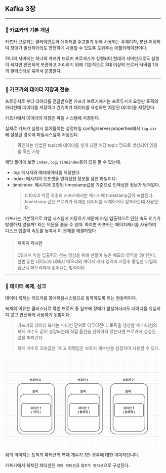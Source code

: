 ## Kafka 3장

---

### 🚀 카프카의 기본 개념

카프카 브로커는 클라이언트와 데이터를 주고받기 위해 사용되는 주체이자, 분산 저장하여 장애가 발생하더라도
안전하게 사용할 수 있도록 도와주는 애플리케이션이다.

하나의 서버에는 하나의 카프카 브로커 프로세스가 실행되어 한대의 서버만으로도 실행이 되지만
안전하게 보관하고 처리하기 위해 기본적으로 3대 이상의 브로커 서버를 1개의 클러스터로 묶어서 운영한다.

---

### 🚀 카프카의 데이터 저장과 전송.

프로듀서로 부터 데이터를 전달받으면 카프카 브로커에서는 프로듀서가 요청판 토픽의 파티션에
데이터를 저장하고 컨슈머가 데이터를 요청하면 저장된 데이터를 저장한다.

카프카에서 데이터의 저장은 파일 시스템에 저장된다. 

실제로 카프카 실행시 읽어들이는 설정파일 config/server.properties에서 `log.dir`에 설정된 경로에 파일시스템이 저장된다.

> 확인하는 방법은 topic에 데이터를 넣게 되면 해당 topic 명으로 생성되어 있음을 확인 가능


해당 폴더에 보면 `index`, `log`, `timeindex`등의 값을 볼 수 있는데.

 - log: 메시지와 메타데이터를 저장한다.
 - index: 메시지의 오프셋을 인덱싱한 정보를 담은 파일이다.
 - timeindex: 메시지에 포함된 timestamp값을 기준으로 인덱싱한 정보가 담겨있다.
    > 0.10.0.0 버전 이후의 카프카에서는 메시지에 timestamp값이 포함된다. timestamp 값은 
   > 브로커가 적재한 데이터를 삭제하거나 압축하는데 사용한다.
    
 
   
카프카는 기본적으로 파일 시스템에 저장하기 때문에 파일 입출력으로 인한 속도 이슈가 발생하지 않을까? 라는 의문을 품을 수 있따.
하지만 카프카는 페이지캐시를 사용하여 디스크 입출력 속도를 높여서 이 문제를 해결하였다


> #### 페이지 캐시란 
> 
> OS에서 파일 입출력의 선능 향상을 위해 만들어 놓은 메모리 영역을 의미한다. 
> 한번 읽은 데이터에 대해서 메모리의 페이지 캐시 영역에 저장후 동일한 파일의 접근시 메모리에서 읽어내는 방식이다

---

### 🚀 데이터 복제, 싱크

데이터 복제는 카프카를 장애허용시스템으로 동작하도록 하는 원동력이다.

복제의 이유는 클러스터로 묶인 브로커 중 일부에 장애가 발생하더라도 데이터를 유실하지 않고 안전하게 사용하기 위함이다.

> 카프카의 데이터 복제는 파티션 단위로 이루어진다. 토픽을 생성할 때 파티션의 복제 개수도 같이 설정되는데 직접 옵션을 선택하지 않는다면 브로커에 설정된 값을 따라간다.
> 
> 복제 개수의 최솟값은 1이고 최댓값은 브로커 개수만큼 설정하여 사용할 수 있다.
 

![img.png](img.png)

위의 이미지는 토픽의 파티션의 복제 개수가 3인 경우에 대한 이미지입니다.

카프카에서 복제된 파티션은 `리더 파티션`과 `팔로우 파티션`으로 구성된다.